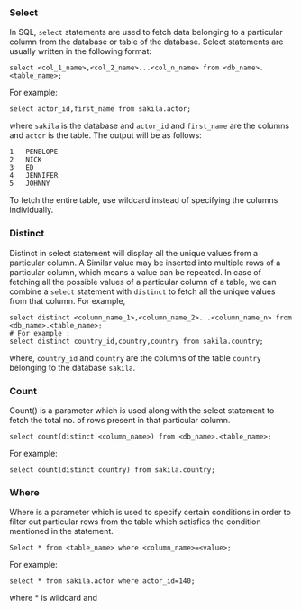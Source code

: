 ### Select
In SQL, `select` statements are used to fetch data belonging to a particular column from the database or table  of the database. Select statements are usually written in the following format:
```
select <col_1_name>,<col_2_name>...<col_n_name> from <db_name>.<table_name>;
```
For example:
```
select actor_id,first_name from sakila.actor;
```
where `sakila` is the database and `actor_id` and `first_name` are the columns and `actor` is the table.
The output will be as follows:
```
1	PENELOPE
2	NICK
3	ED
4	JENNIFER
5	JOHNNY
```
To fetch the entire table, use wildcard instead of specifying the columns individually.

### Distinct
Distinct in select statement will display all the unique values from a particular column.
A Similar value may be inserted into multiple rows of a particular column, which means a value can be repeated. In case of fetching all the possible values of a particular column of a table, we can combine a `select` statement with `distinct` to fetch all the unique values from that column. For example,
```
select distinct <column_name_1>,<column_name_2>...<column_name_n> from <db_name>.<table_name>;
# For example :
select distinct country_id,country,country from sakila.country;
```
where, `country_id` and `country` are the columns of the table `country` belonging to the database `sakila`.

### Count
Count() is a parameter which is used along with the select statement to fetch the total no. of rows present in that particular column. 
```
select count(distinct <column_name>) from <db_name>.<table_name>;
```
For example:
```
select count(distinct country) from sakila.country;
```

### Where
Where is a parameter which is used to specify certain conditions in order to filter out particular rows from the table  which satisfies the condition mentioned in the statement.
```
Select * from <table_name> where <column_name>=<value>;
``` 
For example:
```
select * from sakila.actor where actor_id=140;
```
where * is wildcard and 